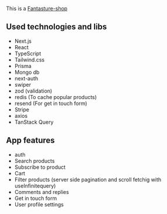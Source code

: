 This is a [Fantasture-shop]([https://nextjs.org/](https://fantasture-shop.vercel.app/))

## Used technologies and libs
- Next.js
- React
- TypeScript
- Tailwind.css
- Prisma
- Mongo db
- next-auth
- swiper
- zod (validation)
- redis (To cache popular products)
- resend (For get in touch form)
- Stripe
- axios
- TanStack Query

## App features
- auth
- Search products
- Subscribe to product
- Cart
- Filter products (server side pagination and scroll fetchig with useInfinitequery)
- Comments and replies
- Get in touch form
- User profile settings
